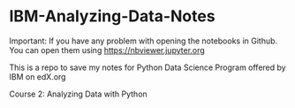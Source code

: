 # IBM-Analyzing-Data-Notes
Important: If you have any problem with opening the notebooks in Github. 
You can open them using https://nbviewer.jupyter.org

This is a repo to save my notes for Python Data Science Program offered by IBM on edX.org

Course 2: Analyzing Data with Python
